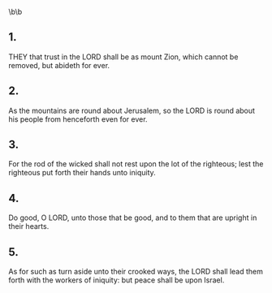 \b\b
## 1.
THEY that trust in the LORD shall be as mount Zion, which cannot be removed, but abideth for ever.
## 2.
As the mountains are round about Jerusalem, so the LORD is round about his people from henceforth even for ever.
## 3.
For the rod of the wicked shall not rest upon the lot of the righteous; lest the righteous put forth their hands unto iniquity.
## 4.
Do good, O LORD, unto those that be good, and to them that are upright in their hearts.
## 5.
As for such as turn aside unto their crooked ways, the LORD shall lead them forth with the workers of iniquity: but peace shall be upon Israel.
